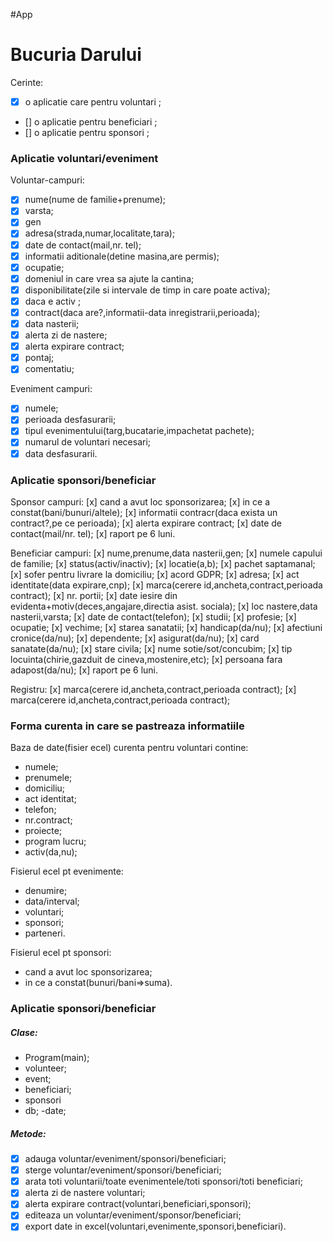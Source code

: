#App
# Bucuria Darului
Cerinte:
  - [x] o aplicatie care pentru voluntari ;
  - [] o aplicatie pentru beneficiari ;
  - [] o aplicatie pentru sponsori ;

### Aplicatie voluntari/eveniment
 Voluntar-campuri:
 
  - [x]  nume(nume de familie+prenume); 
  - [x] varsta;
  - [x] gen
  - [x] adresa(strada,numar,localitate,tara);
  - [x] date de contact(mail,nr. tel);
  - [x] informatii aditionale(detine masina,are permis);
  - [x] ocupatie;
  -[x]  domeniul in care vrea sa ajute la cantina;
  - [x] disponibilitate(zile si intervale de timp in care poate activa);
  - [x] daca e activ ;
  - [x] contract(daca are?,informatii-data inregistrarii,perioada);
  -[x]  data nasterii;
  - [x] alerta zi de nastere;
  -[x] alerta expirare contract;
  -[x] pontaj;
  - [x] comentatiu;
 
Eveniment campuri:
  - [x] numele;
  - [x] perioada desfasurarii;
  - [x] tipul evenimentului(targ,bucatarie,impachetat pachete);
  - [x] numarul de voluntari necesari;
  - [x]  data desfasurarii.

### Aplicatie sponsori/beneficiar
Sponsor campuri:
  [x] cand a avut loc sponsorizarea;
  [x] in ce a constat(bani/bunuri/altele);
  [x] informatii contracr(daca exista un contract?,pe ce perioada);
  [x] alerta expirare contract;
  [x] date de contact(mail/nr. tel);
  [x] raport pe 6 luni.
  
Beneficiar campuri:
  [x] nume,prenume,data nasterii,gen;
  [x] numele capului de familie;
  [x] status(activ/inactiv);
  [x] locatie(a,b);
  [x] pachet saptamanal;
  [x] sofer pentru livrare la domiciliu;
  [x] acord GDPR;
  [x] adresa;
  [x] act identitate(data expirare,cnp);
  [x]  marca(cerere id,ancheta,contract,perioada contract);
  [x] nr. portii;
  [x] date iesire din evidenta+motiv(deces,angajare,directia asist. sociala);
  [x] loc nastere,data nasterii,varsta;
  [x] date de contact(telefon);
  [x] studii;
  [x] profesie;
  [x] ocupatie;
  [x] vechime;
  [x] starea sanatatii;
  [x] handicap(da/nu);
  [x] afectiuni cronice(da/nu);
  [x] dependente;
  [x] asigurat(da/nu);
  [x] card sanatate(da/nu);
  [x] stare civila;
  [x] nume sotie/sot/concubim;
  [x] tip locuinta(chirie,gazduit de cineva,mostenire,etc);
  [x] persoana fara adapost(da/nu);
  [x] raport pe 6 luni.

Registru:
 [x]  marca(cerere id,ancheta,contract,perioada contract);
 [x]  marca(cerere id,ancheta,contract,perioada contract);
 
### Forma curenta in care se pastreaza informatiile
Baza de date(fisier ecel) curenta pentru voluntari contine:
- numele;
- prenumele;
- domiciliu;
- act identitat;
- telefon;
- nr.contract;
- proiecte;
- program lucru;
- activ(da,nu);

Fisierul ecel pt evenimente:
- denumire;
- data/interval;
- voluntari;
- sponsori;
- parteneri.

Fisierul ecel pt sponsori:
- cand a avut loc sponsorizarea;
- in ce a constat(bunuri/bani=>suma).

### Aplicatie sponsori/beneficiar
##### Clase:
- Program(main);
- volunteer;
- event;
- beneficiari;
- sponsori
- db;
 -date;
 ##### Metode:
 - [x] adauga voluntar/eveniment/sponsori/beneficiari;
 - [x] sterge voluntar/eveniment/sponsori/beneficiari;
 - [x] arata toti voluntarii/toate evenimentele/toti sponsori/toti beneficiari;
 - [x] alerta zi de nastere voluntari;
 - [x] alerta expirare contract(voluntari,beneficiari,sponsori);
 - [x] editeaza un voluntar/eveniment/sponsor/beneficiari;
 - [x] export date in excel(voluntari,evenimente,sponsori,beneficiari).

